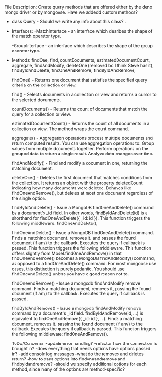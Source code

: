 File Description:
    Create query methods that are offered either by the deno mongo driver or by mongoose. Have we addedd custom methods? 


- class Query - Should we write any info about this class? . 

- Interfaces: 
    -MatchInterface - an interface which desribes the shape of the match operator type. 

    -GroupInterface - an interface which describes the shape of the group operator type. 

- Methods:
    findOne, 
    find, 
    countDocuments, 
    estimatedDocumentCount, 
    aggregate, 
    findAndModify, 
    deleteOne (removed bc I think Steve has it), 
    findByIdAndDelete,
    findOneAndRemove, 
    findByIdAndRemove; 

    findOne() - Returns one document that satisfies the specified query criteria on the collection or view. 

    find() - Selects documents in a collection or view and returns a cursor to the selected documents. 

    countDocuments() - Returns the count of documents that match the query for a collection or view.

    estimatedDocumentCount() - Returns the count of all documents in a collection or view. The method wraps the count command.

    aggregate() - Aggregation operations process multiple documents and return computed results. You can use aggregation operations to:
        Group values from multiple documents together.
        Perform operations on the grouped data to return a single result.
        Analyze data changes over time. 

    findAndModify() - Find and modify a document in one, returning the matching document. 
    
    deleteOne() - Deletes the first document that matches conditions from the collection. It returns an object with the property deletedCount indicating how many documents were deleted. Behaves like findOneAndRemove(), but deletes at most one document regardless of the single option. 

    findByIdAndDelete() - Issue a MongoDB findOneAndDelete() command by a document's _id field. In other words, findByIdAndDelete(id) is a shorthand for findOneAndDelete({ _id: id }). This function triggers the following middleware: findOneAndDelete(); 

    findOneAndDelete() - Issue a MongoDB findOneAndDelete() command. Finds a matching document, removes it, and passes the found document (if any) to the callback. Executes the query if callback is passed. This function triggers the following middleware. This function differs slightly from Model.findOneAndRemove() in that findOneAndRemove() becomes a MongoDB findAndModify() command, as opposed to a findOneAndDelete() command. For most mongoose use cases, this distinction is purely pedantic. You should use findOneAndDelete() unless you have a good reason not to.

    findOneAndRemove() - Issue a mongodb findAndModify remove command. Finds a matching document, removes it, passing the found document (if any) to the callback. Executes the query if callback is passed. 

    findByIdAndRemove() - Issue a mongodb findAndModify remove command by a document's _id field. findByIdAndRemove(id, ...) is equivalent to findOneAndRemove({ _id: id }, ...). Finds a matching document, removes it, passing the found document (if any) to the callback. Executes the query if callback is passed. This function triggers the following middleware: findOneAndRemove(). 


    ToDo/Concerns: 
        -update error handling? 
        -refactor how the connection is brought in? 
        -does everything that needs options have options passed in? 
        -add console log messages
        -what do the removes and deletes return? 
        -how to pass options into findoneandremove and findbyidandremove?
        -should we specify additional options for each method, since many of the options are method-specific? 